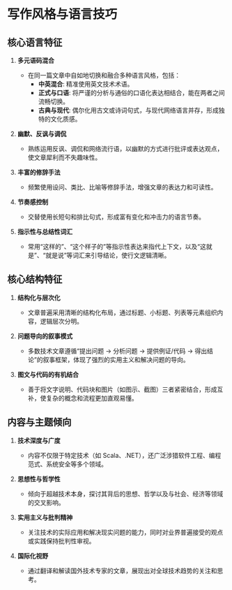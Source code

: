 # 写作风格与语言技巧

## 核心语言特征

1.  **多元语码混合**

    - 在同一篇文章中自如地切换和融合多种语言风格，包括：
      - **中英混合**: 精准使用英文技术术语。
      - **正式与口语**: 将严谨的分析与通俗的口语化表达相结合，能在两者之间流畅切换。
      - **古典与现代**: 偶尔化用古文或诗词句式，与现代网络语言并存，形成独特的文化质感。

2.  **幽默、反讽与调侃**

    - 熟练运用反讽、调侃和网络流行语，以幽默的方式进行批评或表达观点，使文章犀利而不失趣味性。

3.  **丰富的修辞手法**

    - 频繁使用设问、类比、比喻等修辞手法，增强文章的表达力和可读性。

4.  **节奏感控制**

    - 交替使用长短句和排比句式，形成富有变化和冲击力的语言节奏。

5.  **指示性与总结性词汇**
    - 常用“这样的”、“这个样子的”等指示性表达来指代上下文，以及“这就是”、“就是说”等词汇来引导结论，使行文逻辑清晰。

## 核心结构特征

1.  **结构化与层次化**

    - 文章普遍采用清晰的结构化布局，通过标题、小标题、列表等元素组织内容，逻辑层次分明。

2.  **问题导向的叙事模式**

    - 多数技术文章遵循“提出问题 → 分析问题 → 提供例证/代码 → 得出结论”的叙事框架，体现了强烈的实用主义和解决问题的导向。

3.  **图文与代码的有机结合**
    - 善于将文字说明、代码块和图片（如图示、截图）三者紧密结合，形成互补，使复杂的概念和流程更加直观易懂。

## 内容与主题倾向

1.  **技术深度与广度**

    - 内容不仅限于特定技术（如 Scala、.NET），还广泛涉猎软件工程、编程范式、系统安全等多个领域。

2.  **思想性与哲学性**

    - 倾向于超越技术本身，探讨其背后的思想、哲学以及与社会、经济等领域的交叉影响。

3.  **实用主义与批判精神**

    - 关注技术的实际应用和解决现实问题的能力，同时对业界普遍接受的观点或实践保持批判性审视。

4.  **国际化视野**
    - 通过翻译和解读国外技术专家的文章，展现出对全球技术趋势的关注和思考。
